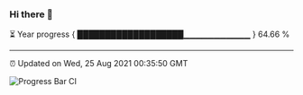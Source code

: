 ### Hi there 👋

⏳ Year progress { ███████████████████▁▁▁▁▁▁▁▁▁▁▁ } 64.66 %

---

⏰ Updated on Wed, 25 Aug 2021 00:35:50 GMT

![Progress Bar CI](https://github.com/liununu/liununu/workflows/Progress%20Bar%20CI/badge.svg)
